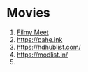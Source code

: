 # Movies
1. [Filmy Meet](https://filmyfly2.com.de/)
2. https://pahe.ink
3. https://hdhublist.com/
4. https://modlist.in/
5. 
